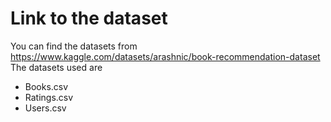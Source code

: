# Link to the dataset
You can find the datasets from https://www.kaggle.com/datasets/arashnic/book-recommendation-dataset
The datasets used are
- Books.csv
- Ratings.csv
- Users.csv

